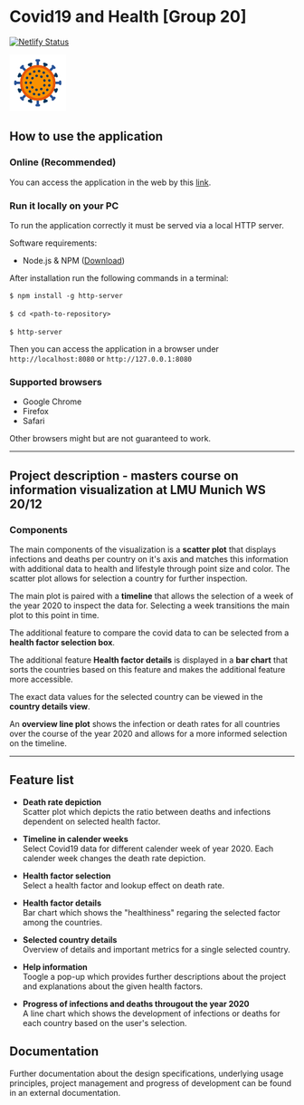 # Covid19 and Health [Group 20]

[![Netlify Status](https://api.netlify.com/api/v1/badges/f8a4f57a-a817-48f3-98de-1df9d03af9cb/deploy-status)](https://app.netlify.com/sites/covid-and-health/deploys)

![alt](/assets/icon-coronavirus.png)

## How to use the application

### Online (Recommended)

You can access the application in the web by this [link](https://covid-and-health.netlify.app/).

### Run it locally on your PC

To run the application correctly it must be served via a local HTTP server.

Software requirements:

- Node.js & NPM ([Download](https://nodejs.org/en/download/))

After installation run the following commands in a terminal:

```
$ npm install -g http-server

$ cd <path-to-repository>

$ http-server
```

Then you can access the application in a browser under `http://localhost:8080` or `http://127.0.0.1:8080`

### Supported browsers

- Google Chrome
- Firefox
- Safari

Other browsers might but are not guaranteed to work.

---

## Project description - masters course on information visualization at LMU Munich WS 20/12

### Components

The main components of the visualization is a **scatter plot** that displays infections and deaths per country on it's axis and matches this information with additional data to health and lifestyle through point size and color. The scatter plot allows for selection a country for further inspection.

The main plot is paired with a **timeline** that allows the selection of a week of the year 2020 to inspect the data for. Selecting a week transitions the main plot to this point in time.

The additional feature to compare the covid data to can be selected from a **health factor selection box**.

The additional feature **Health factor details** is displayed in a **bar chart** that sorts the countries based on this feature and makes the additional feature more accessible.

The exact data values for the selected country can be viewed in the **country details view**.

An **overview line plot** shows the infection or death rates for all countries over the course of the year 2020 and allows for a more informed selection on the timeline.

---

## Feature list

- **Death rate depiction**\
  Scatter plot which depicts the ratio between deaths and infections dependent on selected health factor.

- **Timeline in calender weeks**\
  Select Covid19 data for different calender week of year 2020. Each calender week changes the death rate depiction.

- **Health factor selection**\
  Select a health factor and lookup effect on death rate.

- **Health factor details**\
  Bar chart which shows the "healthiness" regaring the selected factor among the countries.

- **Selected country details**\
  Overview of details and important metrics for a single selected country.

- **Help information**\
  Toogle a pop-up which provides further descriptions about the project and explanations about the given health factors.

- **Progress of infections and deaths througout the year 2020**\
  A line chart which shows the development of infections or deaths for each country based on the user's selection.

## Documentation

Further documentation about the design specifications, underlying usage principles, project management and progress of development can be found in an external documentation.
